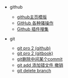 - github
  - [github主页模版](https://github.com/qmsggg/qmsggg_others/issues/1)
  - [GitHub 各种骚操作](https://github.com/qmsggg/qmsggg_BlogCollect/issues/19)
  - [Github 插件搜集](https://github.com/qmsggg/qmsggg_BlogCollect/issues/23)

- git
  - [git pro 2 (github)](https://github.com/bingohuang/progit2-gitbook)
  - [git pro 2 (gitbook)](https://bingohuang.gitbooks.io/progit2/content/)
  - [git删除中间某个commit](https://github.com/qmsggg/qmsggg_others/blob/master/git/git_drop_middle_sb_commit.md)
  - [git add 添加错文件 撤销](https://github.com/qmsggg/qmsggg_others/blob/master/git/git_undo_add_error_file.md)
  - [git delete branch](https://github.com/qmsggg/qmsggg_others/blob/master/git/git_delete_branch.md)
